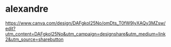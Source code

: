 # alexandre
https://www.canva.com/design/DAFgkoI25No/omDts_T0fW9lyXAQy3MZsw/edit?utm_content=DAFgkoI25No&utm_campaign=designshare&utm_medium=link2&utm_source=sharebutton
